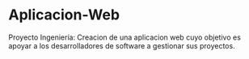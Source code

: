 # Aplicacion-Web
Proyecto Ingeniería: Creacion de una aplicacion web cuyo objetivo es apoyar a los desarrolladores de software a gestionar sus proyectos.
